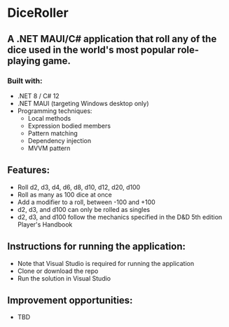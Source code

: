 # DiceRoller

## A .NET MAUI/C# application that roll any of the dice used in the world's most popular role-playing game.

### Built with:
- .NET 8 / C# 12
- .NET MAUI (targeting Windows desktop only)
- Programming techniques:
	- Local methods
	- Expression bodied members
	- Pattern matching
	- Dependency injection
	- MVVM pattern

## Features:
- Roll d2, d3, d4, d6, d8, d10, d12, d20, d100
- Roll as many as 100 dice at once
- Add a modifier to a roll, between -100 and +100
- d2, d3, and d100 can only be rolled as singles
- d2, d3, and d100 follow the mechanics specified in the D&D 5th edition Player's Handbook

## Instructions for running the application:
- Note that Visual Studio is required for running the application
- Clone or download the repo
- Run the solution in Visual Studio

## Improvement opportunities:
- TBD
